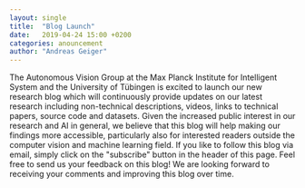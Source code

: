 ```yaml
---
layout: single
title:  "Blog Launch"
date:   2019-04-24 15:00 +0200
categories: anouncement
author: "Andreas Geiger"
---
```

The Autonomous Vision Group at the Max Planck Institute for Intelligent System and the University of Tübingen is excited to launch our new research blog which will continuously provide updates on our latest research including non-technical descriptions, videos, links to technical papers, source code and datasets. Given the increased public interest in our research and AI in general, we believe that this blog will help making our findings more accessible, particularly also for interested readers outside the computer vision and machine learning field. If you like to follow this blog via email, simply click on the "subscribe" button in the header of this page. Feel free to send us your feedback on this blog!  We are looking forward to receiving your comments and improving this blog over time.
